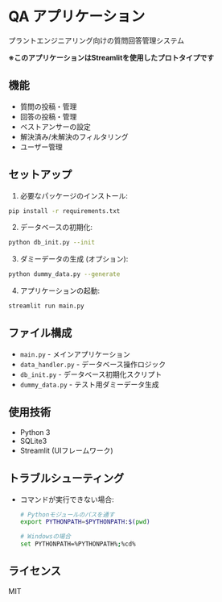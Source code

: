 # QA アプリケーション

プラントエンジニアリング向けの質問回答管理システム

**※このアプリケーションはStreamlitを使用したプロトタイプです**

## 機能
- 質問の投稿・管理
- 回答の投稿・管理
- ベストアンサーの設定
- 解決済み/未解決のフィルタリング
- ユーザー管理

## セットアップ

1. 必要なパッケージのインストール:
```bash
pip install -r requirements.txt
```

2. データベースの初期化:
```bash
python db_init.py --init
```

3. ダミーデータの生成 (オプション):
```bash
python dummy_data.py --generate
```

4. アプリケーションの起動:
```bash
streamlit run main.py
```

## ファイル構成
- `main.py` - メインアプリケーション
- `data_handler.py` - データベース操作ロジック
- `db_init.py` - データベース初期化スクリプト
- `dummy_data.py` - テスト用ダミーデータ生成

## 使用技術
- Python 3
- SQLite3
- Streamlit (UIフレームワーク)

## トラブルシューティング

- コマンドが実行できない場合:
  ```bash
  # Pythonモジュールのパスを通す
  export PYTHONPATH=$PYTHONPATH:$(pwd)
  
  # Windowsの場合
  set PYTHONPATH=%PYTHONPATH%;%cd%
  ```

## ライセンス
MIT
